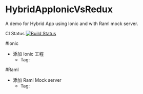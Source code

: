 # HybridAppIonicVsRedux
A demo for Hybrid App using Ionic and with Raml mock server.

CI Status [![Build Status](https://travis-ci.org/zhangsichu/HybridAppIonicVsRedux.svg?branch=master)](https://travis-ci.org/zhangsichu/HybridAppIonicVsRedux)

#Ionic
* 添加 Ionic 工程
  * Tag:

#Raml
* 添加 Raml Mock server
  * Tag:
